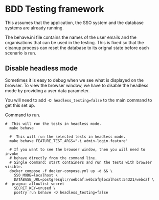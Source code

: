 #  BDD Testing framework
This assumes that the application, the SSO system and the database systems are already running.

The behave.ini file contains the names of the user emails and the organisations that can be used in the testing.
This is fixed so that the cleanup process can reset the database to its orignal state before each scenario is run.

## Disable headless mode
Sometimes it is easy to debug when we see what is displayed on the browser. To view the browser window, we have to
disable the headless mode by providing a user data parameter.

You will need to add ```-D headless_testing=false``` to the main command to get this set up.

Command to run.
```shell
#  This will run the tests in headless mode.
  make behave

  #  This will run the selected tests in headless mode.
  make behave FEATURE_TEST_ARGS="-i admin-login.feature"

  # If you want to see the browser window, then you will need to invoke
  # behave directly from the command line.
  # Single command: start containers and run the tests with browser visible.
  docker compose -f docker-compose.yml up -d && \
    SSO_MODE=localhost \
    DATABASE_URL=postgresql://webcaf:webcaf@localhost:54321/webcaf \  #  pragma: allowlist secret
    SECRET_KEY=unused \
    poetry run behave -D headless_testing=false
```
